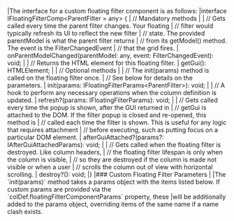 <framework-specific-section frameworks="javascript">
|The interface for a custom floating filter component is as follows:
</framework-specific-section>

<framework-specific-section frameworks="javascript">
<snippet transform={false} language="ts">
|interface IFloatingFilterComp&lt;ParentFilter = any> {
|    // Mandatory methods
|
|    // Gets called every time the parent filter changes. Your floating
|    // filter would typically refresh its UI to reflect the new filter
|    // state. The provided parentModel is what the parent filter returns
|    // from its getModel() method. The event is the FilterChangedEvent
|    // that the grid fires.
|    onParentModelChanged(parentModel: any, event: FilterChangedEvent): void;
|
|    // Returns the HTML element for this floating filter.
|    getGui(): HTMLElement;
|
|    // Optional methods
|
|    // The init(params) method is called on the floating filter once.
|    // See below for details on the parameters.
|    init(params: IFloatingFilterParams&lt;ParentFilter>): void;
|
|    // A hook to perform any necessary operations when the column definition is updated.
|    refresh?(params: IFloatingFilterParams): void;
|
|    // Gets called every time the popup is shown, after the GUI returned in
|    // getGui is attached to the DOM. If the filter popup is closed and re-opened, this method is
|    // called each time the filter is shown. This is useful for any logic that requires attachment
|    // before executing, such as putting focus on a particular DOM element. 
|    afterGuiAttached?(params?: IAfterGuiAttachedParams): void;
|
|    // Gets called when the floating filter is destroyed. Like column headers,
|    // the floating filter lifespan is only when the column is visible,
|    // so they are destroyed if the column is made not visible or when a user
|    // scrolls the column out of view with horizontal scrolling.
|    destroy?(): void;
|}
</snippet>
</framework-specific-section>

<framework-specific-section frameworks="javascript">
|### Custom Floating Filter Parameters
|
|The `init(params)` method takes a params object with the items listed below. If custom params are provided via the `colDef.floatingFilterComponentParams` property, these 
|will be additionally added to the params object, overriding items of the same name if a name clash exists.
</framework-specific-section>